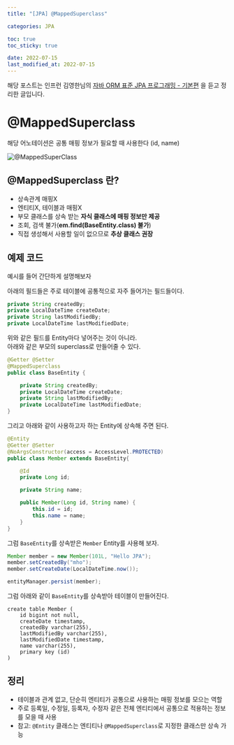 ```yaml
---
title: "[JPA] @MappedSuperclass"

categories: JPA

toc: true
toc_sticky: true

date: 2022-07-15
last_modified_at: 2022-07-15
---
```


해당 포스트는 인프런 김영한님의 [자바 ORM 표준 JPA 프로그래밍 - 기본편](https://www.inflearn.com/course/ORM-JPA-Basic/dashboard) 을 듣고 정리한 글입니다.

# @MappedSuperclass

해당 어노테이션은 공통 매핑 정보가 필요할 때 사용한다 (id, name)

![@MappedSuperClass]({{site.url}}/assets/image/2022-07/15-jpa001.png)

## @MappedSuperclass 란?

- 상속관계 매핑X
- 엔티티X, 테이블과 매핑X
- 부모 클래스를 상속 받는 **자식 클래스에 매핑 정보만 제공**
- 조회, 검색 불가(**em.find(BaseEntity.class) 불가**)
- 직접 생성해서 사용할 일이 없으므로 **추상 클래스 권장**

## 예제 코드

예시를 들어 간단하게 설명해보자

아래의 필드들은 주로 테이블에 공통적으로 자주 들어가는 필드들이다.

```java
private String createdBy;
private LocalDateTime createDate;
private String lastModifiedBy;
private LocalDateTime lastModifiedDate;
```

위와 같은 필드를 Entity마다 넣어주는 것이 아니라.  
아래와 같은 부모의 superclass로 만들어줄 수 있다.

```java
@Getter @Setter
@MappedSuperclass
public class BaseEntity {

    private String createdBy;
    private LocalDateTime createDate;
    private String lastModifiedBy;
    private LocalDateTime lastModifiedDate;
}
```

그리고 아래와 같이 사용하고자 하는 Entity에 상속해 주면 된다.

```java
@Entity
@Getter @Setter
@NoArgsConstructor(access = AccessLevel.PROTECTED)
public class Member extends BaseEntity{

    @Id
    private Long id;

    private String name;

    public Member(Long id, String name) {
        this.id = id;
        this.name = name;
    }
}
```

그럼 `BaseEntity`를 상속받은 `Member` Entity를 사용해 보자.

```java
Member member = new Member(101L, "Hello JPA");
member.setCreatedBy("mho");
member.setCreateDate(LocalDateTime.now());

entityManager.persist(member);
```

그럼 아래와 같이 `BaseEntity`를 상속받아 테이블이 만들어진다.

```shell
create table Member (
    id bigint not null,
    createDate timestamp,
    createdBy varchar(255),
    lastModifiedBy varchar(255),
    lastModifiedDate timestamp,
    name varchar(255),
    primary key (id)
)
```

## 정리

- 테이블과 관계 없고, 단순히 엔티티가 공통으로 사용하는 매핑 정보를 모으는 역할
- 주로 등록일, 수정일, 등록자, 수정자 같은 전체 엔티티에서 공통으로 적용하는 정보를 모을 때 사용
- 참고: `@Entity` 클래스는 엔티티나 `@MappedSuperclass`로 지정한 클래스만 상속 가능
